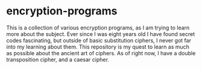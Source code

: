 # encryption-programs
This is a collection of various encryption programs, as I am trying to learn more about the subject.
Ever since I was eight years old I have found secret codes fascinating, but outside of basic 
substitution ciphers, I never got far into my learning about them. This repository is my quest to learn
as much as possible about the ancient art of ciphers. As of right now, I have a double transposition cipher,
and a caesar cipher.
